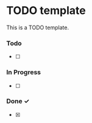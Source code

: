 
# TODO template

This is a TODO template.

### Todo

- [ ] 

### In Progress

- [ ] 

### Done ✓

- [x] 